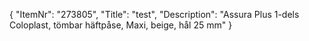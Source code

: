 {
  "ItemNr": "273805",
  "Title": "test",
  "Description": "Assura Plus 1-dels Coloplast, tömbar häftpåse, Maxi, beige, hål 25 mm"
}